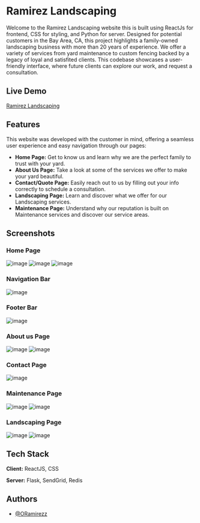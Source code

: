 
# Ramirez Landscaping

Welcome to the Ramirez Landscaping website this is built using ReactJs for frontend, CSS for styling, and Python for server. Designed for potential customers in the Bay Area, CA, this project highlights a family-owned landscaping business with more than 20 years of experience. We offer a variety of services from yard maintenance to custom fencing backed by a legacy of loyal and satisfited clients. This codebase showcases a user-friendly interface, where future clients can explore our work, and request a consultation. 

## Live Demo
[Ramirez Landscaping](https://ramirez-landscaping-b786c5861a49.herokuapp.com/)

## Features
This website was developed with the customer in mind, offering a seamless user experience and easy navigation through our pages:

- **Home Page:** Get to know us and learn why we are the perfect family to trust with your yard.
- **About Us Page:** Take a look at some of the services we offer to make your yard beautiful.
- **Contact/Quote Page:** Easily reach out to us by filling out your info correctly to schedule a consultation.
- **Landscaping Page:** Learn and discover what we offer for our Landscaping services.
- **Maintenance Page:** Understand why our reputation is built on Maintenance services and discover our service areas.

## Screenshots

### Home Page
![image](https://github.com/user-attachments/assets/47f19cdb-a8c6-4c58-b84d-50803df63e98)
![image](https://github.com/user-attachments/assets/9cd54f37-6c80-4964-9ff3-633fa9042a59)
![image](https://github.com/user-attachments/assets/30916e83-8459-4116-b869-35005cb56cb5)
### Navigation Bar
![image](https://github.com/user-attachments/assets/b2af39b1-852a-417e-b008-d32a33254bf7)
### Footer Bar
![image](https://github.com/user-attachments/assets/de200f7f-3ae1-4fdd-862e-95eae849c1c4)
### About us Page
![image](https://github.com/user-attachments/assets/92f961b5-e205-4b76-8894-31906c8f60ae)
![image](https://github.com/user-attachments/assets/8aec8179-ffc2-461b-ba0f-6bd2ba8211cd)
### Contact Page
![image](https://github.com/user-attachments/assets/5d1fbc4d-eaa1-42d7-9738-6008bcaf6a26)
### Maintenance Page
![image](https://github.com/user-attachments/assets/74130578-8804-4479-b33a-d314603253a2)
![image](https://github.com/user-attachments/assets/ae16aeb6-e9a5-450a-b71a-149e1858b8e2)
### Landscaping Page
![image](https://github.com/user-attachments/assets/fe84ab62-43ed-4368-ab67-2ae89c6c21f5)
![image](https://github.com/user-attachments/assets/37ba8a07-e661-4040-8bf7-4d7e759f793f)


## Tech Stack

**Client:** ReactJS, CSS

**Server:** Flask, SendGrid, Redis






## Authors

- [@ORamirezz](https://www.github.com/OsbaldoRamirez-create)


